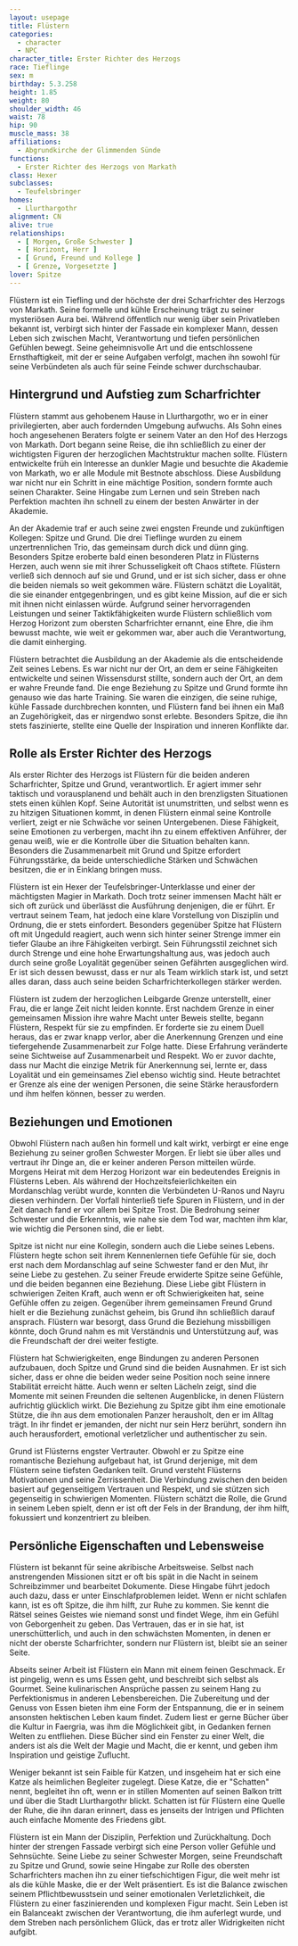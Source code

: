```yaml
---
layout: usepage
title: Flüstern
categories:
  - character
  - NPC
character_title: Erster Richter des Herzogs
race: Tieflinge
sex: m
birthday: 5.3.258
height: 1.85
weight: 80
shoulder_width: 46
waist: 78
hip: 90
muscle_mass: 38
affiliations:
  - Abgrundkirche der Glimmenden Sünde
functions:
  - Erster Richter des Herzogs von Markath
class: Hexer
subclasses:
  - Teufelsbringer
homes:
  - Llurthargothr
alignment: CN
alive: true
relationships:
  - [ Morgen, Große Schwester ]
  - [ Horizont, Herr ]
  - [ Grund, Freund und Kollege ]
  - [ Grenze, Vorgesetzte ]
lover: Spitze
---
```


Flüstern ist ein Tiefling und der höchste der drei Scharfrichter des Herzogs von Markath. Seine formelle und kühle
Erscheinung trägt zu seiner mysteriösen Aura bei. Während öffentlich nur wenig über sein Privatleben bekannt ist,
verbirgt sich hinter der Fassade ein komplexer Mann, dessen Leben sich zwischen Macht, Verantwortung und tiefen
persönlichen Gefühlen bewegt. Seine geheimnisvolle Art und die entschlossene Ernsthaftigkeit, mit der er seine Aufgaben
verfolgt, machen ihn sowohl für seine Verbündeten als auch für seine Feinde schwer durchschaubar.

<!--more-->

## Hintergrund und Aufstieg zum Scharfrichter

Flüstern stammt aus gehobenem Hause in Llurthargothr, wo er in einer privilegierten, aber auch fordernden Umgebung
aufwuchs. Als Sohn eines hoch angesehenen Beraters folgte er seinem Vater an den Hof des Herzogs von Markath. Dort
begann seine Reise, die ihn schließlich zu einer der wichtigsten Figuren der herzoglichen Machtstruktur machen sollte.
Flüstern entwickelte früh ein Interesse an dunkler Magie und besuchte die Akademie von Markath, wo er alle Module mit
Bestnote abschloss. Diese Ausbildung war nicht nur ein Schritt in eine mächtige Position, sondern formte auch seinen
Charakter. Seine Hingabe zum Lernen und sein Streben nach Perfektion machten ihn schnell zu einem der besten Anwärter in
der Akademie.

An der Akademie traf er auch seine zwei engsten Freunde und zukünftigen Kollegen: Spitze und Grund. Die drei Tieflinge
wurden zu einem unzertrennlichen Trio, das gemeinsam durch dick und dünn ging. Besonders Spitze eroberte bald einen
besonderen Platz in Flüsterns Herzen, auch wenn sie mit ihrer Schusseligkeit oft Chaos stiftete. Flüstern verließ sich
dennoch auf sie und Grund, und er ist sich sicher, dass er ohne die beiden niemals so weit gekommen wäre. Flüstern
schätzt die Loyalität, die sie einander entgegenbringen, und es gibt keine Mission, auf die er sich mit ihnen nicht
einlassen würde. Aufgrund seiner hervorragenden Leistungen und seiner Taktikfähigkeiten wurde Flüstern schließlich vom
Herzog Horizont zum obersten Scharfrichter ernannt, eine Ehre, die ihm bewusst machte, wie weit er gekommen war, aber
auch die Verantwortung, die damit einherging.

Flüstern betrachtet die Ausbildung an der Akademie als die entscheidende Zeit seines Lebens. Es war nicht nur der Ort,
an dem er seine Fähigkeiten entwickelte und seinen Wissensdurst stillte, sondern auch der Ort, an dem er wahre Freunde
fand. Die enge Beziehung zu Spitze und Grund formte ihn genauso wie das harte Training. Sie waren die einzigen, die
seine ruhige, kühle Fassade durchbrechen konnten, und Flüstern fand bei ihnen ein Maß an Zugehörigkeit, das er nirgendwo
sonst erlebte. Besonders Spitze, die ihn stets faszinierte, stellte eine Quelle der Inspiration und inneren Konflikte
dar.

## Rolle als Erster Richter des Herzogs

Als erster Richter des Herzogs ist Flüstern für die beiden anderen Scharfrichter, Spitze und Grund, verantwortlich. Er
agiert immer sehr taktisch und vorausplanend und behält auch in den brenzligsten Situationen stets einen kühlen Kopf.
Seine Autorität ist unumstritten, und selbst wenn es zu hitzigen Situationen kommt, in denen Flüstern einmal seine
Kontrolle verliert, zeigt er nie Schwäche vor seinen Untergebenen. Diese Fähigkeit, seine Emotionen zu verbergen, macht
ihn zu einem effektiven Anführer, der genau weiß, wie er die Kontrolle über die Situation behalten kann. Besonders die
Zusammenarbeit mit Grund und Spitze erfordert Führungsstärke, da beide unterschiedliche Stärken und Schwächen besitzen,
die er in Einklang bringen muss.

Flüstern ist ein Hexer der Teufelsbringer-Unterklasse und einer der mächtigsten Magier in Markath. Doch trotz seiner
immensen Macht hält er sich oft zurück und überlässt die Ausführung denjenigen, die er führt. Er vertraut seinem Team,
hat jedoch eine klare Vorstellung von Disziplin und Ordnung, die er stets einfordert. Besonders gegenüber Spitze hat
Flüstern oft mit Ungeduld reagiert, auch wenn sich hinter seiner Strenge immer ein tiefer Glaube an ihre Fähigkeiten
verbirgt. Sein Führungsstil zeichnet sich durch Strenge und eine hohe Erwartungshaltung aus, was jedoch auch durch seine
große Loyalität gegenüber seinen Gefährten ausgeglichen wird. Er ist sich dessen bewusst, dass er nur als Team wirklich
stark ist, und setzt alles daran, dass auch seine beiden Scharfrichterkollegen stärker werden.

Flüstern ist zudem der herzoglichen Leibgarde Grenze unterstellt, einer Frau, die er lange Zeit nicht leiden konnte.
Erst nachdem Grenze in einer gemeinsamen Mission ihre wahre Macht unter Beweis stellte, begann Flüstern, Respekt für sie
zu empfinden. Er forderte sie zu einem Duell heraus, das er zwar knapp verlor, aber die Anerkennung Grenzen und eine
tiefergehende Zusammenarbeit zur Folge hatte. Diese Erfahrung veränderte seine Sichtweise auf Zusammenarbeit und
Respekt. Wo er zuvor dachte, dass nur Macht die einzige Metrik für Anerkennung sei, lernte er, dass Loyalität und ein
gemeinsames Ziel ebenso wichtig sind. Heute betrachtet er Grenze als eine der wenigen Personen, die seine Stärke
herausfordern und ihm helfen können, besser zu werden.

## Beziehungen und Emotionen

Obwohl Flüstern nach außen hin formell und kalt wirkt, verbirgt er eine enge Beziehung zu seiner großen Schwester
Morgen. Er liebt sie über alles und vertraut ihr Dinge an, die er keiner anderen Person mitteilen würde. Morgens
Heirat mit dem Herzog Horizont war ein bedeutendes Ereignis in Flüsterns Leben. Als während der Hochzeitsfeierlichkeiten
ein Mordanschlag verübt wurde, konnten die Verbündeten U-Ranos und Nayru diesen verhindern. Der Vorfall hinterließ tiefe
Spuren in Flüstern, und in der Zeit danach fand er vor allem bei Spitze Trost. Die Bedrohung seiner Schwester und die
Erkenntnis, wie nahe sie dem Tod war, machten ihm klar, wie wichtig die Personen sind, die er liebt.

Spitze ist nicht nur eine Kollegin, sondern auch die Liebe seines Lebens. Flüstern hegte schon seit ihrem Kennenlernen
tiefe Gefühle für sie, doch erst nach dem Mordanschlag auf seine Schwester fand er den Mut, ihr seine Liebe zu gestehen.
Zu seiner Freude erwiderte Spitze seine Gefühle, und die beiden begannen eine Beziehung. Diese Liebe gibt Flüstern in
schwierigen Zeiten Kraft, auch wenn er oft Schwierigkeiten hat, seine Gefühle offen zu zeigen. Gegenüber ihrem
gemeinsamen Freund Grund hielt er die Beziehung zunächst geheim, bis Grund ihn schließlich darauf ansprach. Flüstern war
besorgt, dass Grund die Beziehung missbilligen könnte, doch Grund nahm es mit Verständnis und Unterstützung auf, was die
Freundschaft der drei weiter festigte.

Flüstern hat Schwierigkeiten, enge Bindungen zu anderen Personen aufzubauen, doch Spitze und Grund sind die beiden
Ausnahmen. Er ist sich sicher, dass er ohne die beiden weder seine Position noch seine innere Stabilität erreicht hätte.
Auch wenn er selten Lächeln zeigt, sind die Momente mit seinen Freunden die seltenen Augenblicke, in denen Flüstern
aufrichtig glücklich wirkt. Die Beziehung zu Spitze gibt ihm eine emotionale Stütze, die ihn aus dem emotionalen Panzer
herausholt, den er im Alltag trägt. In ihr findet er jemanden, der nicht nur sein Herz berührt, sondern ihn auch
herausfordert, emotional verletzlicher und authentischer zu sein.

Grund ist Flüsterns engster Vertrauter. Obwohl er zu Spitze eine romantische Beziehung aufgebaut hat, ist Grund
derjenige, mit dem Flüstern seine tiefsten Gedanken teilt. Grund versteht Flüsterns Motivationen und seine
Zerrissenheit. Die Verbindung zwischen den beiden basiert auf gegenseitigem Vertrauen und Respekt, und sie stützen sich
gegenseitig in schwierigen Momenten. Flüstern schätzt die Rolle, die Grund in seinem Leben spielt, denn er ist oft der
Fels in der Brandung, der ihm hilft, fokussiert und konzentriert zu bleiben.

## Persönliche Eigenschaften und Lebensweise

Flüstern ist bekannt für seine akribische Arbeitsweise. Selbst nach anstrengenden Missionen sitzt er oft bis spät in die
Nacht in seinem Schreibzimmer und bearbeitet Dokumente. Diese Hingabe führt jedoch auch dazu, dass er unter
Einschlafproblemen leidet. Wenn er nicht schlafen kann, ist es oft Spitze, die ihm hilft, zur Ruhe zu kommen. Sie kennt
die Rätsel seines Geistes wie niemand sonst und findet Wege, ihm ein Gefühl von Geborgenheit zu geben. Das Vertrauen,
das er in sie hat, ist unerschütterlich, und auch in den schwächsten Momenten, in denen er nicht der oberste
Scharfrichter, sondern nur Flüstern ist, bleibt sie an seiner Seite.

Abseits seiner Arbeit ist Flüstern ein Mann mit einem feinen Geschmack. Er ist pingelig, wenn es ums Essen geht, und
beschreibt sich selbst als Gourmet. Seine kulinarischen Ansprüche passen zu seinem Hang zu Perfektionismus in anderen
Lebensbereichen. Die Zubereitung und der Genuss von Essen bieten ihm eine Form der Entspannung, die er in seinem
ansonsten hektischen Leben kaum findet. Zudem liest er gerne Bücher über die Kultur in Faergria, was ihm die Möglichkeit
gibt, in Gedanken fernen Welten zu entfliehen. Diese Bücher sind ein Fenster zu einer Welt, die anders ist als die Welt
der Magie und Macht, die er kennt, und geben ihm Inspiration und geistige Zuflucht.

Weniger bekannt ist sein Faible für Katzen, und insgeheim hat er sich eine Katze als heimlichen Begleiter zugelegt.
Diese Katze, die er "Schatten" nennt, begleitet ihn oft, wenn er in stillen Momenten auf seinen Balkon tritt und über
die Stadt Llurthargothr blickt. Schatten ist für Flüstern eine Quelle der Ruhe, die ihn daran erinnert, dass es jenseits
der Intrigen und Pflichten auch einfache Momente des Friedens gibt.

Flüstern ist ein Mann der Disziplin, Perfektion und Zurückhaltung. Doch hinter der strengen Fassade verbirgt sich eine
Person voller Gefühle und Sehnsüchte. Seine Liebe zu seiner Schwester Morgen, seine Freundschaft zu Spitze und Grund,
sowie seine Hingabe zur Rolle des obersten Scharfrichters machen ihn zu einer tiefschichtigen Figur, die weit mehr ist
als die kühle Maske, die er der Welt präsentiert. Es ist die Balance zwischen seinem Pflichtbewusstsein und seiner
emotionalen Verletzlichkeit, die Flüstern zu einer faszinierenden und komplexen Figur macht. Sein Leben ist ein
Balanceakt zwischen der Verantwortung, die ihm auferlegt wurde, und dem Streben nach persönlichem Glück, das er trotz
aller Widrigkeiten nicht aufgibt.